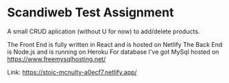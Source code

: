 # Scandiweb Test Assignment

A small CRUD aplication (without U for now) to add/delete products.

The Front End is fully written in React and is hosted on Netlify
The Back End is Node.js and is running on Heroku
For database I've got MySql hosted on https://www.freemysqlhosting.net/

Link: https://stoic-mcnulty-a0ecf7.netlify.app/
